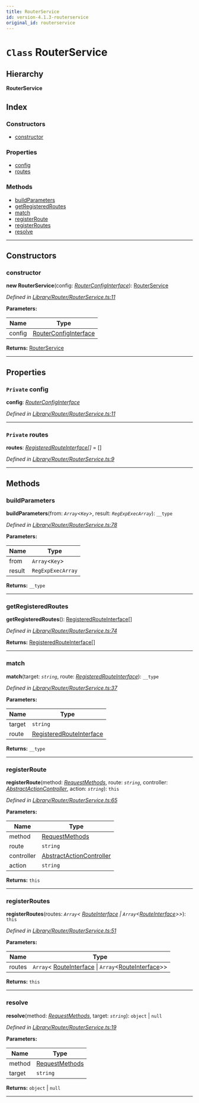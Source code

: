 ```yaml
---
title: RouterService
id: version-4.1.3-routerservice
original_id: routerservice
---
```


# `Class` RouterService

## Hierarchy

**RouterService**

## Index

### Constructors

* [constructor](routerservice#constructor)

### Properties

* [config](routerservice#config)
* [routes](routerservice#routes)

### Methods

* [buildParameters](routerservice#buildparameters)
* [getRegisteredRoutes](routerservice#getregisteredroutes)
* [match](routerservice#match)
* [registerRoute](routerservice#registerroute)
* [registerRoutes](routerservice#registerroutes)
* [resolve](routerservice#resolve)

---

## Constructors

<a id="constructor"></a>

###  constructor

**new RouterService**(config: *[RouterConfigInterface](../interfaces/routerconfiginterface)*): [RouterService](routerservice)

*Defined in [Library/Router/RouterService.ts:11](https://github.com/SpoonX/stix/blob/4716f47/src/Library/Router/RouterService.ts#L11)*

**Parameters:**

| Name | Type |
| ------ | ------ |
| config | [RouterConfigInterface](../interfaces/routerconfiginterface) |

**Returns:** [RouterService](routerservice)

___

## Properties

<a id="config"></a>

### `Private` config

**config**: *[RouterConfigInterface](../interfaces/routerconfiginterface)*

*Defined in [Library/Router/RouterService.ts:11](https://github.com/SpoonX/stix/blob/4716f47/src/Library/Router/RouterService.ts#L11)*

___
<a id="routes"></a>

### `Private` routes

**routes**: *[RegisteredRouteInterface](../interfaces/registeredrouteinterface)[]* =  []

*Defined in [Library/Router/RouterService.ts:9](https://github.com/SpoonX/stix/blob/4716f47/src/Library/Router/RouterService.ts#L9)*

___

## Methods

<a id="buildparameters"></a>

###  buildParameters

**buildParameters**(from: *`Array`<`Key`>*, result: *`RegExpExecArray`*): `__type`

*Defined in [Library/Router/RouterService.ts:78](https://github.com/SpoonX/stix/blob/4716f47/src/Library/Router/RouterService.ts#L78)*

**Parameters:**

| Name | Type |
| ------ | ------ |
| from | `Array`<`Key`> |
| result | `RegExpExecArray` |

**Returns:** `__type`

___
<a id="getregisteredroutes"></a>

###  getRegisteredRoutes

**getRegisteredRoutes**(): [RegisteredRouteInterface](../interfaces/registeredrouteinterface)[]

*Defined in [Library/Router/RouterService.ts:74](https://github.com/SpoonX/stix/blob/4716f47/src/Library/Router/RouterService.ts#L74)*

**Returns:** [RegisteredRouteInterface](../interfaces/registeredrouteinterface)[]

___
<a id="match"></a>

###  match

**match**(target: *`string`*, route: *[RegisteredRouteInterface](../interfaces/registeredrouteinterface)*): `__type`

*Defined in [Library/Router/RouterService.ts:37](https://github.com/SpoonX/stix/blob/4716f47/src/Library/Router/RouterService.ts#L37)*

**Parameters:**

| Name | Type |
| ------ | ------ |
| target | `string` |
| route | [RegisteredRouteInterface](../interfaces/registeredrouteinterface) |

**Returns:** `__type`

___
<a id="registerroute"></a>

###  registerRoute

**registerRoute**(method: *[RequestMethods](../enums/requestmethods)*, route: *`string`*, controller: *[AbstractActionController](abstractactioncontroller)*, action: *`string`*): `this`

*Defined in [Library/Router/RouterService.ts:65](https://github.com/SpoonX/stix/blob/4716f47/src/Library/Router/RouterService.ts#L65)*

**Parameters:**

| Name | Type |
| ------ | ------ |
| method | [RequestMethods](../enums/requestmethods) |
| route | `string` |
| controller | [AbstractActionController](abstractactioncontroller) |
| action | `string` |

**Returns:** `this`

___
<a id="registerroutes"></a>

###  registerRoutes

**registerRoutes**(routes: *`Array`< [RouteInterface](../interfaces/routeinterface) &#124; `Array`<[RouteInterface](../interfaces/routeinterface)>>*): `this`

*Defined in [Library/Router/RouterService.ts:51](https://github.com/SpoonX/stix/blob/4716f47/src/Library/Router/RouterService.ts#L51)*

**Parameters:**

| Name | Type |
| ------ | ------ |
| routes | `Array`< [RouteInterface](../interfaces/routeinterface) &#124; `Array`<[RouteInterface](../interfaces/routeinterface)>> |

**Returns:** `this`

___
<a id="resolve"></a>

###  resolve

**resolve**(method: *[RequestMethods](../enums/requestmethods)*, target: *`string`*):  `object` &#124; `null`

*Defined in [Library/Router/RouterService.ts:19](https://github.com/SpoonX/stix/blob/4716f47/src/Library/Router/RouterService.ts#L19)*

**Parameters:**

| Name | Type |
| ------ | ------ |
| method | [RequestMethods](../enums/requestmethods) |
| target | `string` |

**Returns:**  `object` &#124; `null`

___


